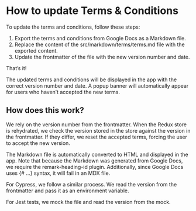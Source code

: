 # How to update Terms & Conditions

To update the terms and conditions, follow these steps:

1.	Export the terms and conditions from Google Docs as a Markdown file.
2. Replace the content of the src/markdown/terms/terms.md file with the exported content.
3. Update the frontmatter of the file with the new version number and date.

That’s it!

The updated terms and conditions will be displayed in the app with the correct version number and date. A popup banner
will automatically appear for users who haven’t accepted the new terms.

## How does this work?

We rely on the version number from the frontmatter. When the Redux store is rehydrated, we check the version stored in
the store against the version in the frontmatter. If they differ, we reset the accepted terms, forcing the user to
accept the new version.

The Markdown file is automatically converted to HTML and displayed in the app. Note that because the Markdown was
generated
from Google Docs, we require the remark-heading-id plugin. Additionally, since Google Docs uses {# ...} syntax, it will
fail in an MDX file.

For Cypress, we follow a similar process. We read the version from the frontmatter and pass it as an environment
variable.

For Jest tests, we mock the file and read the version from the mock.
